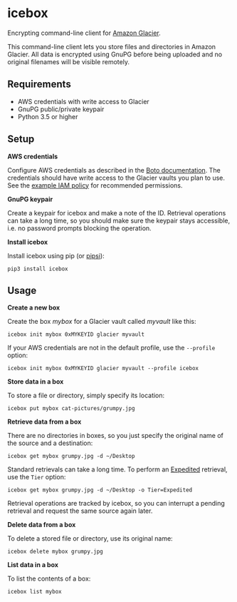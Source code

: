 icebox
======

Encrypting command-line client for [Amazon Glacier][].

This command-line client lets you store files and directories in Amazon
Glacier. All data is encrypted using GnuPG before being uploaded and no
original filenames will be visible remotely.

  [Amazon Glacier]: https://aws.amazon.com/glacier/

Requirements
------------

* AWS credentials with write access to Glacier
* GnuPG public/private keypair
* Python 3.5 or higher

Setup
-----

**AWS credentials**

Configure AWS credentials as described in the [Boto documentation][].
The credentials should have write access to the Glacier vaults you plan to use.
See the [example IAM policy](docs/iam-policy.example.json) for recommended
permissions.

  [Boto documentation]: https://boto3.readthedocs.io/en/latest/guide/quickstart.html#configuration

**GnuPG keypair**

Create a keypair for icebox and make a note of the ID. Retrieval operations
can take a long time, so you should make sure the keypair stays accessible,
i.e. no password prompts blocking the operation.

**Install icebox**

Install icebox using pip (or [pipsi][]):

    pip3 install icebox

  [pipsi]: https://github.com/mitsuhiko/pipsi

Usage
-----

**Create a new box**

Create the box *mybox* for a Glacier vault called *myvault* like this:

    icebox init mybox 0xMYKEYID glacier myvault

If your AWS credentials are not in the default profile, use the `--profile`
option:

    icebox init mybox 0xMYKEYID glacier myvault --profile icebox

**Store data in a box**

To store a file or directory, simply specify its location:

    icebox put mybox cat-pictures/grumpy.jpg

**Retrieve data from a box**

There are no directories in boxes, so you just specify the original name of the
source and a destination:

    icebox get mybox grumpy.jpg -d ~/Desktop

Standard retrievals can take a long time. To perform an [Expedited][pricing]
retrieval, use the `Tier` option:

    icebox get mybox grumpy.jpg -d ~/Desktop -o Tier=Expedited

Retrieval operations are tracked by icebox, so you can interrupt a pending
retrieval and request the same source again later.

**Delete data from a box**

To delete a stored file or directory, use its original name:

    icebox delete mybox grumpy.jpg

**List data in a box**

To list the contents of a box:

    icebox list mybox

  [pricing]: https://aws.amazon.com/glacier/pricing/
